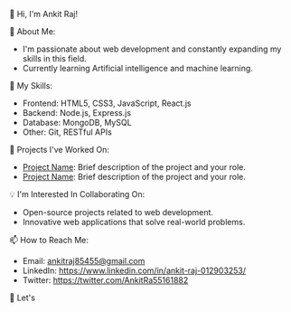 👋 Hi, I'm Ankit Raj!

👀 About Me:
- I'm passionate about web development and constantly expanding my skills in this field.
- Currently learning Artificial intelligence and machine learning.

🌱 My Skills:
- Frontend: HTML5, CSS3, JavaScript, React.js
- Backend: Node.js, Express.js
- Database: MongoDB, MySQL
- Other: Git, RESTful APIs

💼 Projects I've Worked On:
- [Project Name](link): Brief description of the project and your role.
- [Project Name](link): Brief description of the project and your role.

💡 I'm Interested In Collaborating On:
- Open-source projects related to web development.
- Innovative web applications that solve real-world problems.

📫 How to Reach Me:
- Email: ankitraj85455@gmail.com 
- LinkedIn: https://www.linkedin.com/in/ankit-raj-012903253/
- Twitter: https://twitter.com/AnkitRa55161882

🚀 Let's
